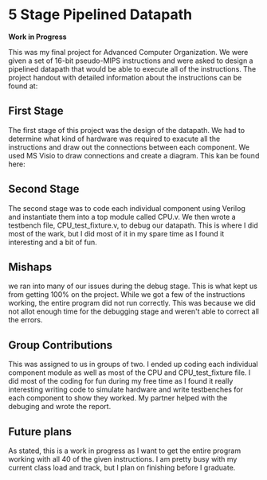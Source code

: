 # 5 Stage Pipelined Datapath
**Work in Progress**

This was my final project for Advanced Computer Organization. We were given a set of 16-bit pseudo-MIPS instructions and were asked to design a pipelined datapath that would be able to execute all of the instructions. The project handout with detailed information about the instructions can be found at:

## First Stage
The first stage of this project was the design of the datapath. We had to determine what kind of hardware was required to exacute all the instructions and draw out the connections between each component. We used MS Visio to draw connections and create a diagram. This kan be found here: 

## Second Stage
The second stage was to code each individual component using Verilog and instantiate them into a top module called CPU.v. We then wrote a testbench file, CPU_test_fixture.v, to debug our datapath. This is where I did most of the wark, but I did most of it in my spare time as I found it interesting and a bit of fun.

## Mishaps
we ran into many of our issues during the debug stage. This is what kept us from getting 100% on the project. While we got a few of the instructions working, the entire program did not run correctly. This was because we did not allot enough time for the debugging stage and weren't able to correct all the errors.

## Group Contributions
This was assigned to us in groups of two. I ended up coding each individual component module as well as most of the CPU and CPU_test_fixture file. I did most of the coding for fun during my free time as I found it really interesting writing code to simulate hardware and write testbenches for each component to show they worked. My partner helped with the debuging and wrote the report.

## Future plans
As stated, this is a work in progress as I want to get the entire program working with all 40 of the given instructions. I am pretty busy with my current class load and track, but I plan on finishing before I graduate.
